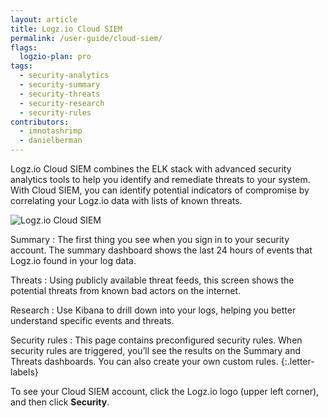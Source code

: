```yaml
---
layout: article
title: Logz.io Cloud SIEM
permalink: /user-guide/cloud-siem/
flags:
  logzio-plan: pro
tags:
  - security-analytics
  - security-summary
  - security-threats
  - security-research
  - security-rules
contributors:
  - imnotashrimp
  - danielberman
---
```


Logz.io Cloud SIEM combines the ELK stack
with advanced security analytics tools
to help you identify and remediate threats to your system.
With Cloud SIEM, you can identify
potential indicators of compromise
by correlating your Logz.io data with lists of known threats.

![Logz.io Cloud SIEM](https://dytvr9ot2sszz.cloudfront.net/logz-docs/security-analytics/security-analytics--annotated.png)

Summary
: The first thing you see when you sign in to your security account.
  The summary dashboard shows the last 24 hours of events that Logz.io found in your log data.

Threats
: Using publicly available threat feeds,
  this screen shows the potential threats from known bad actors on the internet.

Research
: Use Kibana to drill down into your logs,
  helping you better understand specific events and threats.

Security rules
: This page contains preconfigured security rules.
  When security rules are triggered,
  you’ll see the results on the Summary and Threats dashboards.
  You can also create your own custom rules.
{:.letter-labels}

To see your Cloud SIEM account,
click the Logz.io logo (upper left corner),
and then click **Security**.
